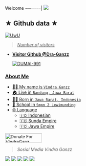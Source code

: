 Welcome
--------|
![](https://media.tenor.com/iVCiM9W7cvYAAAAd/welcome.gif)

## ★ Github data ★
<p align="center">

  <a href="https://github.com/Dra-ID"><img src="http://readme-typing-svg.herokuapp.com?color=BF00FF&center=true&vCenter=true&multiline=false&lines=Follow+Github+Vindra+Ganzz+^_^" alt="UwU">
  
>
> *Number of visitors*
* **Visitor Github @Dra-Ganzz**

     ![DUMAI-991](https://komarev.com/ghpvc/?username=Dra-Ganzz&color=blue)
>

### About Me

 - 👨‍🦱 My name is `Vindra Ganzz`
 - 🏠 Live in `Bandung, Jawa Barat`
 - 👶🏻 Born in `Jawa Barat, Indonesia`
 - 🏫 School in `Smpn 2 Lewimunding`
 - 🌐 Language
   - 🇮🇩 Indonesian
   - 🇮🇩 Sunda Empire
   - 🇮🇩 Jawa Empire

<a href="https://saweria.co/donate/VindraGanzz" target="_blank"><img src="https://user-images.githubusercontent.com/26188697/180601310-e82c63e4-412b-4c36-b7b5-7ba713c80380.png" alt="Donate For VindraGanz" height="30" width="120"></a>

> *Sosial Media Vindra Ganzz*
> 
[![](https://img.shields.io/badge/Instagram-pink?logo=Instagram&logoColor=pink&labelColor=white)](https://www.instagram.com/vindraganzz)
[![](https://img.shields.io/badge/Whatsapp-white?logo=Whatsapp&logoColor=Brightgreen&labelColor=white)](https://wa.me/6283809192307?text=Asalamualaikum+bang)
[![](https://img.shields.io/badge/Telegram-blue?logo=Telegram&logoColor=Brighwhite&labelColor=white)](https://t.me/vindraganzz)
[![](https://img.shields.io/badge/YouTube-white?logo=YouTube&logoColor=Brighred&labelColor=red)](https://youtube.com/@VindraGanzz)
[![](https://img.shields.io/badge/Facebook-white?logo=Facebook&logoColor=Brighblue&labelColor=blue)](https://facebook.com/@vindradoang0)<br>
